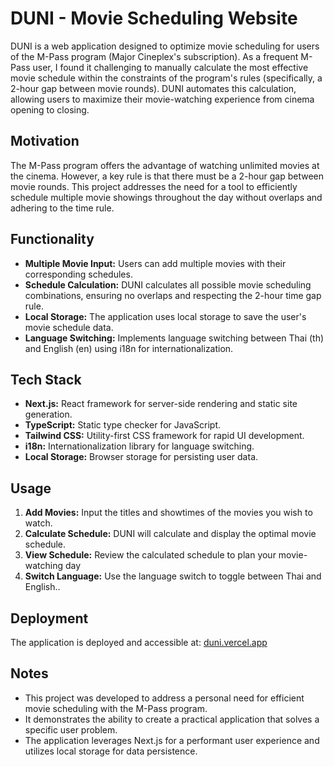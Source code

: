 # DUNI - Movie Scheduling Website

DUNI is a web application designed to optimize movie scheduling for users of the M-Pass program (Major Cineplex's subscription). As a frequent M-Pass user, I found it challenging to manually calculate the most effective movie schedule within the constraints of the program's rules (specifically, a 2-hour gap between movie rounds). DUNI automates this calculation, allowing users to maximize their movie-watching experience from cinema opening to closing.

## Motivation

The M-Pass program offers the advantage of watching unlimited movies at the cinema. However, a key rule is that there must be a 2-hour gap between movie rounds. This project addresses the need for a tool to efficiently schedule multiple movie showings throughout the day without overlaps and adhering to the time rule.

## Functionality

* **Multiple Movie Input:** Users can add multiple movies with their corresponding schedules.
* **Schedule Calculation:** DUNI calculates all possible movie scheduling combinations, ensuring no overlaps and respecting the 2-hour time gap rule.
* **Local Storage:** The application uses local storage to save the user's movie schedule data.
* **Language Switching:** Implements language switching between Thai (th) and English (en) using i18n for internationalization.

## Tech Stack

* **Next.js:** React framework for server-side rendering and static site generation.
* **TypeScript:** Static type checker for JavaScript.
* **Tailwind CSS:** Utility-first CSS framework for rapid UI development.
* **i18n:** Internationalization library for language switching.
* **Local Storage:** Browser storage for persisting user data.

## Usage

1.  **Add Movies:** Input the titles and showtimes of the movies you wish to watch.
2.  **Calculate Schedule:** DUNI will calculate and display the optimal movie schedule.
3.  **View Schedule:** Review the calculated schedule to plan your movie-watching day
4.  **Switch Language:** Use the language switch to toggle between Thai and English..

## Deployment

The application is deployed and accessible at: [duni.vercel.app](https://duni.vercel.app)


## Notes

* This project was developed to address a personal need for efficient movie scheduling with the M-Pass program.
* It demonstrates the ability to create a practical application that solves a specific user problem.
* The application leverages Next.js for a performant user experience and utilizes local storage for data persistence.

